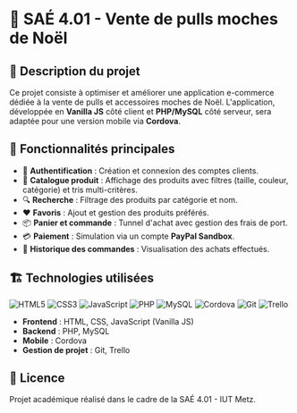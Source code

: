 # 🎄 SAÉ 4.01 - Vente de pulls moches de Noël

## 📌 Description du projet
Ce projet consiste à optimiser et améliorer une application e-commerce dédiée à la vente de pulls et accessoires moches de Noël. L'application, développée en **Vanilla JS** côté client et **PHP/MySQL** côté serveur, sera adaptée pour une version mobile via **Cordova**.

## 🚀 Fonctionnalités principales
- 🔐 **Authentification** : Création et connexion des comptes clients.
- 🛒 **Catalogue produit** : Affichage des produits avec filtres (taille, couleur, catégorie) et tris multi-critères.
- 🔍 **Recherche** : Filtrage des produits par catégorie et nom.
- ❤️ **Favoris** : Ajout et gestion des produits préférés.
- 📦 **Panier et commande** : Tunnel d'achat avec gestion des frais de port.
- 💳 **Paiement** : Simulation via un compte **PayPal Sandbox**.
- 📜 **Historique des commandes** : Visualisation des achats effectués.

## 🏗️ Technologies utilisées
![HTML5](https://img.shields.io/badge/HTML5-E34F26?style=for-the-badge&logo=html5&logoColor=white)
![CSS3](https://img.shields.io/badge/CSS3-1572B6?style=for-the-badge&logo=css3&logoColor=white)
![JavaScript](https://img.shields.io/badge/JavaScript-F7DF1E?style=for-the-badge&logo=javascript&logoColor=black)
![PHP](https://img.shields.io/badge/PHP-777BB4?style=for-the-badge&logo=php&logoColor=white)
![MySQL](https://img.shields.io/badge/MySQL-4479A1?style=for-the-badge&logo=mysql&logoColor=white)
![Cordova](https://img.shields.io/badge/Cordova-E8E8E8?style=for-the-badge&logo=apachecordova&logoColor=black)
![Git](https://img.shields.io/badge/Git-F05032?style=for-the-badge&logo=git&logoColor=white)
![Trello](https://img.shields.io/badge/Trello-0052CC?style=for-the-badge&logo=trello&logoColor=white)
- **Frontend** : HTML, CSS, JavaScript (Vanilla JS)
- **Backend** : PHP, MySQL
- **Mobile** : Cordova
- **Gestion de projet** : Git, Trello

## 📄 Licence
Projet académique réalisé dans le cadre de la SAÉ 4.01 - IUT Metz.
